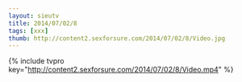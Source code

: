 ```yaml
--- 
layout: sieutv
title: 2014/07/02/8
tags: [xxx]
thumb: http://content2.sexforsure.com/2014/07/02/8/Video.jpg
---
```

{% include tvpro key="http://content2.sexforsure.com/2014/07/02/8/Video.mp4" %} 
